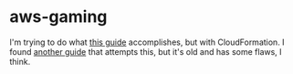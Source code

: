 # aws-gaming

I'm trying to do what [this guide](https://lg.io/2015/07/05/revised-and-much-faster-run-your-own-highend-cloud-gaming-service-on-ec2.html) accomplishes, but with CloudFormation. I found [another guide](https://serverlesscode.com/post/gaming-on-a-budget-cloudformation/) that attempts this, but it's old and has some flaws, I think.
